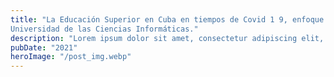 ```yaml
---
title: "La Educación Superior en Cuba en tiempos de Covid 1 9, enfoque desde la
Universidad de las Ciencias Informáticas."
description: "Lorem ipsum dolor sit amet, consectetur adipiscing elit, sed do eiusmod tempor incididunt ut labore et dolore magna aliqua."
pubDate: "2021"
heroImage: "/post_img.webp"
---
```


